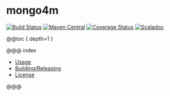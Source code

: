 mongo4m
======
[![Build Status](https://travis-ci.org/aaronp/mongo4m.svg?branch=master)](https://travis-ci.org/aaronp/mongo4m)
[![Maven Central](https://maven-badges.herokuapp.com/maven-central/com.github.aaronp/mongo4m_2.12/badge.png)](https://maven-badges.herokuapp.com/maven-central/com.github.aaronp/mongo4m_2.12)
[![Coverage Status](https://coveralls.io/repos/github/aaronp/mongo4m/badge.svg?branch=master)](https://coveralls.io/github/aaronp/mongo4m?branch=master)
[![Scaladoc](https://javadoc-badge.appspot.com/com.github.aaronp/mongo4m_2.12.svg?label=scaladoc)](https://javadoc-badge.appspot.com/com.github.aaronp/mongo4m_2.12)

@@toc { depth=1 }

@@@ index


* [Usage](usage.md)
* [Building/Releasing](building.md)
* [License](license.md)

@@@


